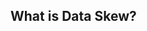 ## What is Data Skew?
<!--stackedit_data:
eyJoaXN0b3J5IjpbLTY3NTA5MTQwOSwxODcxMzU0OTA0LDExMj
k0Mzg3ODUsMTEyOTc5MDgyNiwxNTM4MjMzMzI0LC0yMDcwMjMz
ODY2LDQwMTc5MjkxMSw3MTY1MjAwODgsLTM2NjgwNDUwMywtMT
cwMDQyODMwMSwxNTEyNDg1MzA4LDEyNzY4NTYyNiwtMjAyNzE5
Nzk4NSwxNDAxNjg2NjYyLC0xMTQwMTkyNDk3LC01MjMwMjE3OD
MsLTI1NDE2MjY1LC0xMjk4Mjk2NDk2LDQyMTkzMDU4MCwtMjE0
NTcwNjE2Ml19
-->